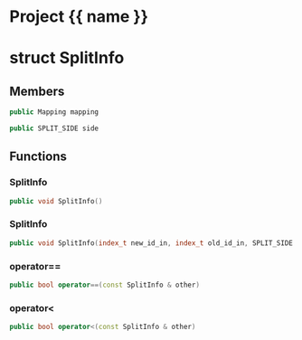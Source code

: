 <script setup>
import {useRoute} from 'vitepress'
const {path} = useRoute()
const tokens = path.split('/')
const words = tokens[2].split('-');
for (let i = 0; i < words.length; i++) {
    words[i] = words[i].charAt(0).toUpperCase() + words[i].slice(1);
    words[i] = words[i].replace('geode', 'Geode')
}
const name = words.join('-');
</script>
# Project {{ name }}

# struct SplitInfo


## Members

```cpp
public Mapping mapping

```

```cpp
public SPLIT_SIDE side

```



## Functions

### SplitInfo

```cpp
public void SplitInfo()
```


### SplitInfo

```cpp
public void SplitInfo(index_t new_id_in, index_t old_id_in, SPLIT_SIDE side_in)
```


### operator==

```cpp
public bool operator==(const SplitInfo & other)
```


### operator<

```cpp
public bool operator<(const SplitInfo & other)
```




